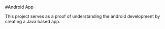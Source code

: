 #Android App

This project serves as a proof of understanding the android development by creating a Java based app. 
